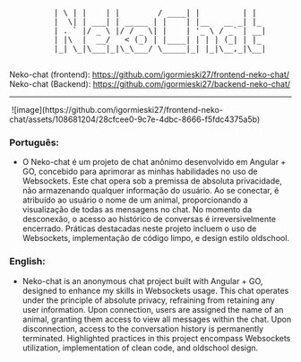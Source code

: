 
  <pre align="center">
    | \ | |    | |        / ____| |         | |  
    |  \| | ___| | _____ | |    | |__   __ _| |_ 
    | . ` |/ _ \ |/ / _ \| |    | '_ \ / _` | __|
    | |\  |  __/   < (_) | |____| | | | (_| | |_ 
    |_| \_|\___|_|\_\___/ \_____|_| |_|\__,_|\__|
  </pre>
  
Neko-chat (frontend): https://github.com/igormieski27/frontend-neko-chat/ <br>
Neko-chat (Backend): https://github.com/igormieski27/backend-neko-chat/

---------------------------------------------------------------------
<img align="center">
 ![image](https://github.com/igormieski27/frontend-neko-chat/assets/108681204/28cfcee0-9c7e-4dbc-8666-f5fdc4375a5b)
</img>


### Português:
 - O Neko-chat é um projeto de chat anônimo desenvolvido em Angular + GO, concebido para aprimorar as minhas habilidades no uso de Websockets. Este chat opera sob a premissa de absoluta privacidade, não armazenando qualquer informação do usuário. Ao se conectar, é atribuído ao usuário o nome de um animal, proporcionando a visualização de todas as mensagens no chat. No momento da desconexão, o acesso ao histórico de conversas é irreversivelmente encerrado. Práticas destacadas neste projeto incluem o uso de Websockets, implementação de código limpo, e design estilo oldschool.

### English:
 - Neko-chat is an anonymous chat project built with Angular + GO, designed to enhance my skills in Websockets usage. This chat operates under the principle of absolute privacy, refraining from retaining any user information. Upon connection, users are assigned the name of an animal, granting them access to view all messages within the chat. Upon disconnection, access to the conversation history is permanently terminated.
Highlighted practices in this project encompass Websockets utilization, implementation of clean code, and oldschool design.



